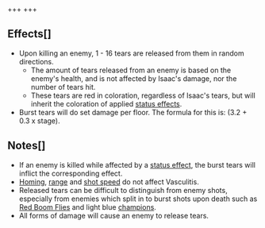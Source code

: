 +++
+++

Effects[]
---------


* Upon killing an enemy, 1 - 16 tears are released from them in random directions.
	+ The amount of tears released from an enemy is based on the enemy's health, and is not affected by Isaac's damage, nor the number of tears hit.
	+ These tears are red in coloration, regardless of Isaac's tears, but will inherit the coloration of applied [status effects](/wiki/Status_Effects "Status Effects").
* Burst tears will do set damage per floor. The formula for this is: (3.2 + 0.3 x stage).


Notes[]
-------


* If an enemy is killed while affected by a [status effect](/wiki/Status_effect "Status effect"), the burst tears will inflict the corresponding effect.
* [Homing](/wiki/Tear_Effects "Tear Effects"), [range](/wiki/Range "Range") and [shot speed](/wiki/Shot_Speed "Shot Speed") do not affect Vasculitis.
* Released tears can be difficult to distinguish from enemy shots, especially from enemies which split in to burst shots upon death such as [Red Boom Flies](/wiki/Boom_Fly "Boom Fly") and light blue [champions](/wiki/Monsters "Monsters").
* All forms of damage will cause an enemy to release tears.


